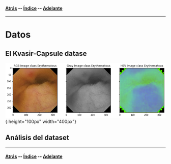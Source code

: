 #### [Atrás](metodologia.md) -- [Índice](index.md) -- [Adelante](resultados.md)
***

# Datos

## El Kvasir-Capsule datase

![smiley](datos/descarga.png){:height="100px" width="400px"}

## Análisis del dataset

***
#### [Atrás](metodologia.md) -- [Índice](index.md) -- [Adelante](resultados.md)
